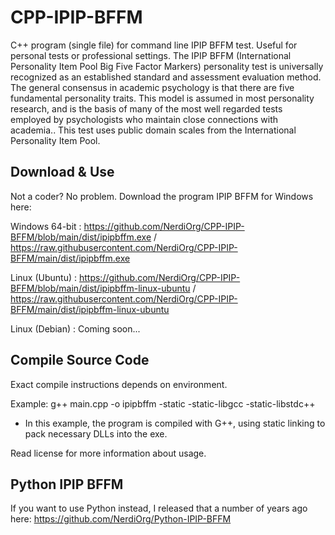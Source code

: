 # CPP-IPIP-BFFM

C++ program (single file) for command line IPIP BFFM test. Useful for personal tests or professional settings. The IPIP BFFM (International Personality Item Pool Big Five Factor Markers) personality test is universally recognized as an established standard and assessment evaluation method. The general consensus in academic psychology is that there are five fundamental personality traits. This model is assumed in most personality research, and is the basis of many of the most well regarded tests employed by psychologists who maintain close connections with academia.. This test uses public domain scales from the International Personality Item Pool.

## Download & Use

Not a coder? No problem. Download the program IPIP BFFM for Windows here:

Windows 64-bit : https://github.com/NerdiOrg/CPP-IPIP-BFFM/blob/main/dist/ipipbffm.exe  /  https://raw.githubusercontent.com/NerdiOrg/CPP-IPIP-BFFM/main/dist/ipipbffm.exe

Linux (Ubuntu) : https://github.com/NerdiOrg/CPP-IPIP-BFFM/blob/main/dist/ipipbffm-linux-ubuntu  /  https://raw.githubusercontent.com/NerdiOrg/CPP-IPIP-BFFM/main/dist/ipipbffm-linux-ubuntu

Linux (Debian) : Coming soon...


## Compile Source Code

Exact compile instructions depends on environment. 

Example: g++ main.cpp -o ipipbffm  -static -static-libgcc -static-libstdc++
- In this example, the program is compiled with G++, using static linking to pack necessary DLLs into the exe.

Read license for more information about usage.

## Python IPIP BFFM 

If you want to use Python instead, I released that a number of years ago here: https://github.com/NerdiOrg/Python-IPIP-BFFM

